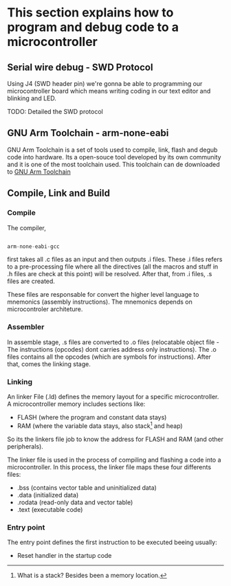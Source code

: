 # This section explains how to program and debug code to a microcontroller


## Serial wire debug - SWD Protocol

Using J4 (SWD header pin) we're gonna be able to programming our microcontroller board which means writing coding in our text editor and blinking and LED.

TODO: Detailed the SWD protocol

## GNU Arm Toolchain - arm-none-eabi

GNU Arm Toolchain is a set of tools used to compile, link, flash and degub code into hardware. Its a open-souce tool developed by its own community and it is one of the most toolchain used. This toolchain can de downloaded to [GNU Arm Toolchain](https://developer.arm.com/downloads/-/arm-gnu-toolchain-downloads)

##  Compile, Link and Build

### Compile

The compiler, 

``` C

arm-none-eabi-gcc

```

first takes all .c files as an input and then outputs .i files. These .i files refers to a pre-processing file where all the directives (all the macros and stuff in .h files are check at this point) will be resolved. After that, from .i files, .s files are created.

These files are responsable for convert the higher level language to mnemonics (assembly instructions). The mnemonics depends on microcontroler architeture.

### Assembler

In assemble stage, .s files are converted to .o files (relocatable object file - The instructions (opcodes) dont carries address only instructions). The .o files contains all the opcodes (which are symbols for instructions). After that, comes the linking stage.

### Linking

An linker File (.ld) defines the memory layout for a specific microcontroller. A microcontroller memory includes sections like:

- FLASH (where the program and constant data stays)
- RAM (where the variable data stays, also stack[^1] and heap)

So its the linkers file job to know the address for FLASH and RAM (and other peripherals).

The linker file is used in the process of compiling and flashing a code into a microcontroller. In this process, the linker file maps these four differents files:

- .bss (contains vector table and uninitialized data)
- .data (initialized data)
- .rodata (read-only data and vector table)
- .text (executable code)


### Entry point

The entry point defines the first instruction to be executed beeing usually:

- Reset handler in the startup code


[^1]: What is a stack? Besides been a memory location.